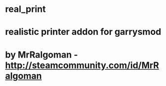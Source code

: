 # real_print
# realistic printer addon for garrysmod
# by MrRalgoman - http://steamcommunity.com/id/MrRalgoman